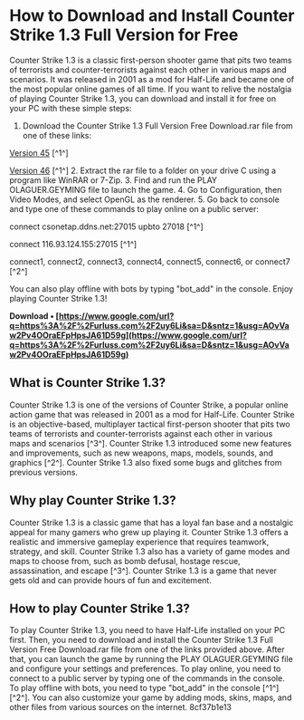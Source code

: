 
 
# How to Download and Install Counter Strike 1.3 Full Version for Free
 
Counter Strike 1.3 is a classic first-person shooter game that pits two teams of terrorists and counter-terrorists against each other in various maps and scenarios. It was released in 2001 as a mod for Half-Life and became one of the most popular online games of all time. If you want to relive the nostalgia of playing Counter Strike 1.3, you can download and install it for free on your PC with these simple steps:
 
1. Download the Counter Strike 1.3 Full Version Free Download.rar file from one of these links: 

[Version 45](https://www.mediafire.com/file/6m65fcertc0ojxx/Counter-Strike_1.3_v45_1109.rar/file) [^1^] 

[Version 46](https://www.mediafire.com/file/bbnw7c6q9z8xv5g/Counter-Strike_1.3_v46_1110.rar/file) [^1^]
2. Extract the rar file to a folder on your drive C using a program like WinRAR or 7-Zip.
3. Find and run the PLAY OLAGUER.GEYMING file to launch the game.
4. Go to Configuration, then Video Modes, and select OpenGL as the renderer.
5. Go back to console and type one of these commands to play online on a public server: 

connect csonetap.ddns.net:27015 upbto 27018 [^1^] 

connect 116.93.124.155:27015 [^1^] 

connect1, connect2, connect3, connect4, connect5, connect6, or connect7 [^2^]

You can also play offline with bots by typing "bot\_add" in the console. Enjoy playing Counter Strike 1.3!
 
**Download • [https://www.google.com/url?q=https%3A%2F%2Furluss.com%2F2uy6Li&sa=D&sntz=1&usg=AOvVaw2Pv4OOraEFpHpsJA61D59g](https://www.google.com/url?q=https%3A%2F%2Furluss.com%2F2uy6Li&sa=D&sntz=1&usg=AOvVaw2Pv4OOraEFpHpsJA61D59g)**


  
## What is Counter Strike 1.3?
 
Counter Strike 1.3 is one of the versions of Counter Strike, a popular online action game that was released in 2001 as a mod for Half-Life. Counter Strike is an objective-based, multiplayer tactical first-person shooter that pits two teams of terrorists and counter-terrorists against each other in various maps and scenarios [^3^]. Counter Strike 1.3 introduced some new features and improvements, such as new weapons, maps, models, sounds, and graphics [^2^]. Counter Strike 1.3 also fixed some bugs and glitches from previous versions.
  
## Why play Counter Strike 1.3?
 
Counter Strike 1.3 is a classic game that has a loyal fan base and a nostalgic appeal for many gamers who grew up playing it. Counter Strike 1.3 offers a realistic and immersive gameplay experience that requires teamwork, strategy, and skill. Counter Strike 1.3 also has a variety of game modes and maps to choose from, such as bomb defusal, hostage rescue, assassination, and escape [^3^]. Counter Strike 1.3 is a game that never gets old and can provide hours of fun and excitement.
  
## How to play Counter Strike 1.3?
 
To play Counter Strike 1.3, you need to have Half-Life installed on your PC first. Then, you need to download and install the Counter Strike 1.3 Full Version Free Download.rar file from one of the links provided above. After that, you can launch the game by running the PLAY OLAGUER.GEYMING file and configure your settings and preferences. To play online, you need to connect to a public server by typing one of the commands in the console. To play offline with bots, you need to type "bot\_add" in the console [^1^] [^2^]. You can also customize your game by adding mods, skins, maps, and other files from various sources on the internet.
 8cf37b1e13
 
